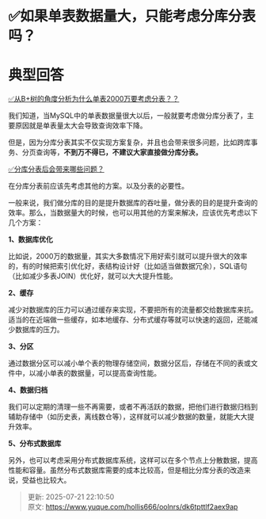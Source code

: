 # ✅如果单表数据量大，只能考虑分库分表吗？

# 典型回答


[✅从B+树的角度分析为什么单表2000万要考虑分表？？](https://www.yuque.com/hollis666/oolnrs/ovg68pfik2vo2eh8)



我们知道，当MySQL中的单表数据量很大以后，一般就要考虑做分库分表了，主要原因就是单表量太大会导致查询效率下降。



但是，因为分库分表其实不仅实现方案复杂，并且也会带来很多问题，比如跨库事务、分页查询等，**不到万不得已，不建议大家直接做分库分表。**



[✅分库分表后会带来哪些问题？](https://www.yuque.com/hollis666/oolnrs/yhseig)



在分库分表前应该先考虑其他的方案。以及分表的必要性。



一般来说，我们做分库的目的是提升数据库的吞吐量，做分表的目的是提升查询的效率。那么，当数据量大的时候，也可以用其他的方案来解决，应该优先考虑以下几个方案：



**1、数据库优化**



比如说，2000万的数据量，其实大多数情况下用好索引就可以提升很大的效率的，有的时候把索引优化好，表结构设计好（比如适当做数据冗余），SQL语句（比如减少多表JOIN）优化好，就可以大大提升性能。



**2、缓存**



减少对数据库的压力可以通过缓存来实现，不要把所有的流量都交给数据库来抗。适当的在近端做一些缓存，如本地缓存、分布式缓存等就可以快速的返回，还能减少数据库的压力。



**3、分区**



通过数据分区可以减小单个表的物理存储空间，数据分区后，存储在不同的表或文件中，以减小单表的数据量，可以提高查询性能。



**4、数据归档**



我们可以定期的清理一些不再需要，或者不再活跃的数据，把他们进行数据归档到辅助存储中（如历史表，离线数仓等），这样就可以减少数据的数量，就能大大提升效率。



**5、分布式数据库**



另外，也可以考虑采用分布式数据库系统，这样可以在多个节点上分散数据，提高性能和容量。虽然分布式数据库需要的成本比较高，但是相比分库分表的改造来说，受益也比较大。



> 更新: 2025-07-21 22:10:50  
> 原文: <https://www.yuque.com/hollis666/oolnrs/dk6tpttlf2aex9ap>
